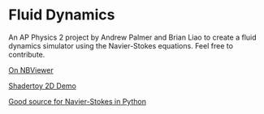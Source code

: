 # Fluid Dynamics

An AP Physics 2 project by Andrew Palmer and Brian Liao to create a fluid dynamics simulator using the Navier-Stokes equations. Feel free to contribute.

[On NBViewer](http://nbviewer.jupyter.org/github/andrew-pa/fluidynm/tree/master/)

[Shadertoy 2D Demo](https://www.shadertoy.com/view/ldXfWN)

[Good source for Navier-Stokes in Python](http://lorenabarba.com/blog/cfd-python-12-steps-to-navier-stokes/)

